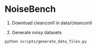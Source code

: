 # NoiseBench

1. Download cleanconll in data/cleanconll

2. Generate noisy datasets
``` 
python scripts/generate_data_files.py
```